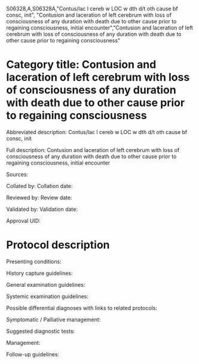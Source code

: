 S06328,A,S06328A,"Contus/lac l cereb w LOC w dth d/t oth cause bf consc, init", "Contusion and laceration of left cerebrum with loss of consciousness of any duration with death due to other cause prior to regaining consciousness, initial encounter","Contusion and laceration of left cerebrum with loss of consciousness of any duration with death due to other cause prior to regaining consciousness"
# Category title: Contusion and laceration of left cerebrum with loss of consciousness of any duration with death due to other cause prior to regaining consciousness

Abbreviated description: Contus/lac l cereb w LOC w dth d/t oth cause bf consc, init

Full description: Contusion and laceration of left cerebrum with loss of consciousness of any duration with death due to other cause prior to regaining consciousness, initial encounter

Sources:

Collated by:
Collation date:

Reviewed by:
Review date:

Validated by:
Validation date:

Approval UID:

# Protocol description

Presenting conditions:

History capture guidelines:

General examination guidelines:

Systemic examination guidelines:

Possible differential diagnoses with links to related protocols:

Symptomatic / Palliative management:

Suggested diagnostic tests:

Management:

Follow-up guidelines:
